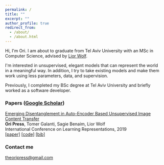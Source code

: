 ```yaml
---
permalink: /
title: ""
excerpt: ""
author_profile: true
redirect_from: 
  - /about/
  - /about.html
---
```


Hi, I'm Ori. I am about to graduate from Tel Aviv University with an MSc in Computer Science, advised by [Lior Wolf](https://www.cs.tau.ac.il/~wolf/).

I'm interested in unsupervised, elegant models that can represent the world in a meaningful way. In addition, I try to take existing models and make them work using less parameters, data, and supervision.

Previously, I completed my BSc degree at Tel Aviv University and briefly worked as a software developer. 

### Papers ([Google Scholar](https://scholar.google.com/citations?user=vDNPTAkAAAAJ&hl=en))

[Emerging Disentanglement in Auto-Encoder Based Unsupervised Image Content Transfer](https://openreview.net/pdf?id=BylE1205Fm) <br>
**Ori Press**, Tomer Galanti, Sagie Benaim, Lior Wolf <br>
International Conference on Learning Representations, 2019 <br>
[[paper]](https://openreview.net/pdf?id=BylE1205Fm)  [[code]](https://github.com/oripress/ContentDisentanglement) [[bib]](https://scholar.google.com/scholar?hl=en&as_sdt=0%2C5&q=Emerging+Disentanglement+in+Auto-Encoder+Based+Unsupervised+Image+Content+Transfer&btnG=) <br> 


### Contact me

[theoripress@gmail.com](mailto:theoripress@gmail.com)
